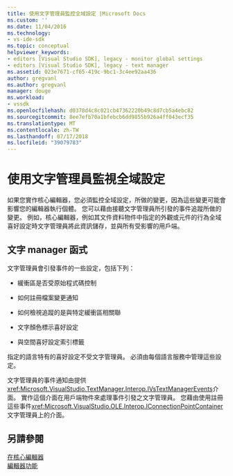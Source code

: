 ```yaml
---
title: 使用文字管理員監控全域設定 |Microsoft Docs
ms.custom: ''
ms.date: 11/04/2016
ms.technology:
- vs-ide-sdk
ms.topic: conceptual
helpviewer_keywords:
- editors [Visual Studio SDK], legacy - monitor global settings
- editors [Visual Studio SDK], legacy - text manager
ms.assetid: 023e7671-cf65-419c-9bc1-3c4ee92aa436
author: gregvanl
ms.author: gregvanl
manager: douge
ms.workload:
- vssdk
ms.openlocfilehash: d0378d4c8c021cb47362220b49c8d7cb5a4ebc82
ms.sourcegitcommit: 8ee7efb70a1bfebcb6dd9855b926a4ff043ecf35
ms.translationtype: MT
ms.contentlocale: zh-TW
ms.lasthandoff: 07/17/2018
ms.locfileid: "39079783"
---
```

# <a name="use-the-text-manager-to-monitor-global-settings"></a>使用文字管理員監視全域設定
如果您實作核心編輯器，您必須監控全域設定，所做的變更，因為這些變更可能會影響您的編輯器執行個體。 您可以藉由接聽文字管理員所引發的事件追蹤所做的變更。 例如，核心編輯器，例如其文件資料物件中指定的外觀或元件的行為全域喜好設定時文字管理員將此資訊儲存，並與所有受影響的用戶端。  
  
## <a name="text-manager-functions"></a>文字 manager 函式  
 文字管理員會引發事件的一些設定，包括下列：  
  
-   緩衝區是否受原始程式碼控制  
  
-   如何註冊檔案變更通知  
  
-   如何檢視追蹤的是與特定緩衝區相關聯  
  
-   文字顏色標示喜好設定  
  
-   與空間喜好設定索引標籤  
  
 指定的語言特有的喜好設定不受文字管理員。 必須由每個語言服務中管理這些設定。  
  
 文字管理員的事件通知由提供<xref:Microsoft.VisualStudio.TextManager.Interop.IVsTextManagerEvents>介面。 實作這個介面在用戶端物件來處理事件引發之文字管理員。 您藉由使用註冊這些事件<xref:Microsoft.VisualStudio.OLE.Interop.IConnectionPointContainer>文字管理員上的介面。  
  
## <a name="see-also"></a>另請參閱  
 [在核心編輯器](../extensibility/inside-the-core-editor.md)   
 [編輯器功能](http://msdn.microsoft.com/en-us/bdac940d-1f14-4019-a01f-fd0bb3dc7198)